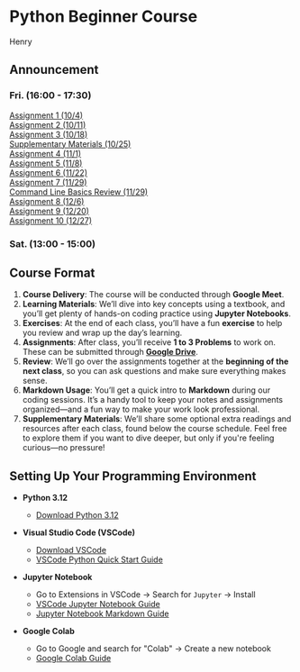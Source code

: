 # Python Beginner Course
Henry

## Announcement

### Fri. (16:00 - 17:30)

[Assignment 1 (10/4)](Assignments/Fri/assg1.ipynb)<br>
[Assignment 2 (10/11)](Assignments/Fri/assg2.ipynb)<br>
[Assignment 3 (10/18)](Assignments/Fri/assg3.ipynb)<br>
[Supplementary Materials (10/25)](Handouts/cmd_beginners.md)<br>
[Assignment 4 (11/1)](Assignments/Fri/assg4.ipynb)<br>
[Assignment 5 (11/8)](Assignments/Fri/assg5.ipynb)<br>
[Assignment 6 (11/22)](Assignments/Fri/assg6.ipynb)<br>
[Assignment 7 (11/29)](Assignments/Fri/assg7.ipynb)<br>
[Command Line Basics Review (11/29)](Handouts/cmd_beginners.md)<br>
[Assignment 8 (12/6)](Assignments/Fri/assg8.ipynb)<br>
[Assignment 9 (12/20)](Assignments/Fri/assg9.ipynb)<br>
[Assignment 10 (12/27)](Assignments/Fri/assg10.ipynb)<br>

### Sat. (13:00 - 15:00)

## Course Format

1. **Course Delivery**: The course will be conducted through **Google Meet**. 
2. **Learning Materials**: We’ll dive into key concepts using a textbook, and you’ll get plenty of hands-on coding practice using **Jupyter Notebooks**. 
3. **Exercises**: At the end of each class, you’ll have a fun **exercise** to help you review and wrap up the day’s learning.
4. **Assignments**: After class, you’ll receive **1 to 3 Problems** to work on. These can be submitted through [**Google Drive**](https://drive.google.com/drive/folders/1r-KcMK5K-gwQklVu7e33sAiFOadtNBLD?usp=sharing).
5. **Review**: We’ll go over the assignments together at the **beginning of the next class**, so you can ask questions and make sure everything makes sense.
6. **Markdown Usage**: You’ll get a quick intro to **Markdown** during our coding sessions. It’s a handy tool to keep your notes and assignments organized—and a fun way to make your work look professional.
7. **Supplementary Materials**: We’ll share some optional extra readings and resources after each class, found below the course schedule. Feel free to explore them if you want to dive deeper, but only if you're feeling curious—no pressure!

## Setting Up Your Programming Environment

- **Python 3.12**
  - [Download Python 3.12](https://www.python.org/downloads/release/python-3127/)

- **Visual Studio Code (VSCode)**
  - [Download VSCode](https://code.visualstudio.com/download)
  - [VSCode Python Quick Start Guide](https://code.visualstudio.com/docs/python/python-quick-start)

- **Jupyter Notebook**
  - Go to Extensions in VSCode -> Search for `Jupyter` -> Install
  - [VSCode Jupyter Notebook Guide](https://code.visualstudio.com/docs/datascience/jupyter-notebooks)
  - [Jupyter Notebook Markdown Guide](https://jupyter-notebook.readthedocs.io/en/stable/examples/Notebook/Working%20With%20Markdown%20Cells.html)



- **Google Colab**
  - Go to Google and search for "Colab" -> Create a new notebook
  - [Google Colab Guide](https://colab.research.google.com/drive/16pBJQePbqkz3QFV54L4NIkOn1kwpuRrj)


